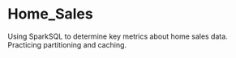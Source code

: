 # Home_Sales
Using SparkSQL to determine key metrics about home sales data. Practicing partitioning and caching.
